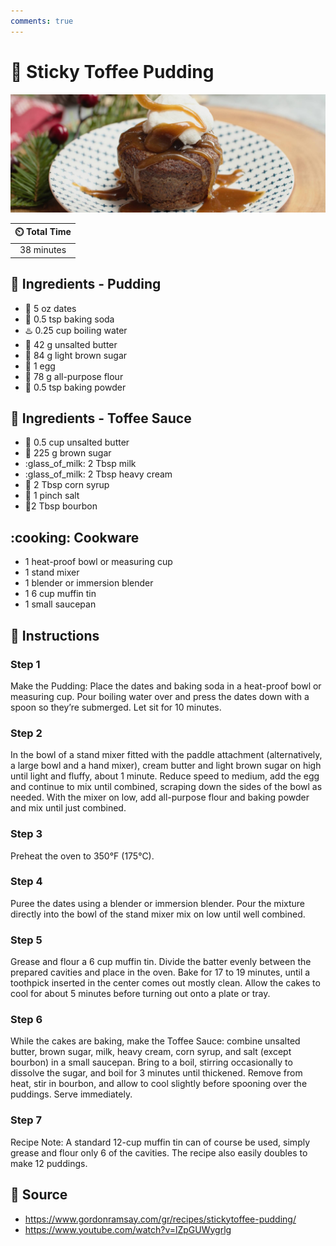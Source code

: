 ```yaml
---
comments: true
---
```

# :grapes: Sticky Toffee Pudding

![Sticky Toffee Pudding](../assets/images/sticky-toffee-pudding.jpg)

| :timer_clock: Total Time |
|:-----------------------: |
| 38 minutes |

## :salt: Ingredients - Pudding

- :grapes: 5 oz dates
- :cup_with_straw: 0.5 tsp baking soda
- :hotsprings: 0.25 cup boiling water
- :butter: 42 g unsalted butter
- :maple_leaf: 84 g light brown sugar
- :egg: 1 egg
- :ear_of_rice: 78 g all-purpose flour
- :dash: 0.5 tsp baking powder

## :salt: Ingredients - Toffee Sauce

- :butter: 0.5 cup unsalted butter
- :maple_leaf: 225 g brown sugar
- :glass_of_milk: 2 Tbsp milk
- :glass_of_milk: 2 Tbsp heavy cream
- :corn: 2 Tbsp corn syrup
- :salt: 1 pinch salt
- :tumbler_glass:2 Tbsp bourbon

## :cooking: Cookware

- 1 heat-proof bowl or measuring cup
- 1 stand mixer
- 1 blender or immersion blender
- 1 6 cup muffin tin
- 1 small saucepan

## :pencil: Instructions

### Step 1

Make the Pudding: Place the dates and baking soda in a heat-proof bowl or measuring cup. Pour boiling water over and
press the dates down with a spoon so they’re submerged. Let sit for 10 minutes.

### Step 2

In the bowl of a stand mixer fitted with the paddle attachment (alternatively, a large bowl and a hand mixer), cream
butter and light brown sugar on high until light and fluffy, about 1 minute. Reduce speed to medium, add the egg and
continue to mix until combined, scraping down the sides of the bowl as needed. With the mixer on low, add all-purpose
flour and baking powder and mix until just combined.

### Step 3

Preheat the oven to 350°F (175°C).

### Step 4

Puree the dates using a blender or immersion blender. Pour the mixture directly into the bowl of the stand mixer mix on
low until well combined.

### Step 5

Grease and flour a 6 cup muffin tin. Divide the batter evenly between the prepared cavities and place in the oven. Bake
for 17 to 19 minutes, until a toothpick inserted in the center comes out mostly clean. Allow the cakes to cool for about
5 minutes before turning out onto a plate or tray.

### Step 6

While the cakes are baking, make the Toffee Sauce: combine unsalted butter, brown sugar, milk, heavy cream, corn syrup,
and salt (except bourbon) in a small saucepan. Bring to a boil, stirring occasionally to dissolve the sugar, and boil
for 3 minutes until thickened. Remove from heat, stir in bourbon, and allow to cool slightly before spooning over the
puddings. Serve immediately.

### Step 7

Recipe Note: A standard 12-cup muffin tin can of course be used, simply grease and flour only 6 of the cavities. The
recipe also easily doubles to make 12 puddings.

## :link: Source

- <https://www.gordonramsay.com/gr/recipes/stickytoffee-pudding/>
- <https://www.youtube.com/watch?v=lZpGUWygrlg>
